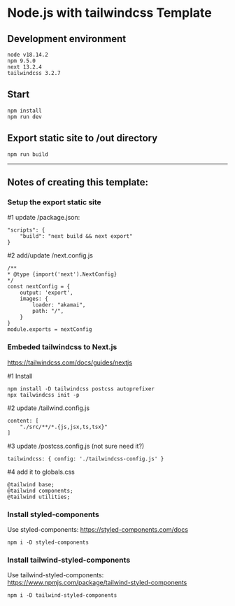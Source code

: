 # Node.js with tailwindcss Template

## Development environment 

    node v18.14.2
    npm 9.5.0
    next 13.2.4
    tailwindcss 3.2.7

## Start

    npm install
    npm run dev

## Export static site to /out directory

    npm run build





---
## Notes of creating this template:

### Setup the export static site

#1 update /package.json:

    "scripts": {
        "build": "next build && next export"
    }
 
#2 add/update /next.config.js

    /**
    * @type {import('next').NextConfig}
    */
    const nextConfig = {
        output: 'export',
        images: {
            loader: "akamai",
            path: "/",
        }
    }
    module.exports = nextConfig


### Embeded tailwindcss to Next.js
https://tailwindcss.com/docs/guides/nextjs

#1 Install

    npm install -D tailwindcss postcss autoprefixer
    npx tailwindcss init -p

#2 update /tailwind.config.js

    content: [
        "./src/**/*.{js,jsx,ts,tsx}"
    ]

#3 update /postcss.config.js (not sure need it?)

    tailwindcss: { config: './tailwindcss-config.js' }

#4 add it to globals.css

    @tailwind base;
    @tailwind components;
    @tailwind utilities;

### Install styled-components
Use styled-components: https://styled-components.com/docs

    npm i -D styled-components

### Install tailwind-styled-components
Use tailwind-styled-components: https://www.npmjs.com/package/tailwind-styled-components

    npm i -D tailwind-styled-components